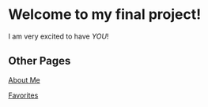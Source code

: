# Welcome to my final project!

I am very excited to have *YOU*!

## Other Pages
[About Me](AboutMe.md)

[Favorites](Favorite.md)
